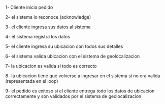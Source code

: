 1- Cliente inicia pedido

2- el sistema lo reconoce (acknowledge)

3- el cliente ingresa sus datos al sistema

4- el sistema registra los datos

5- el cliente ingresa su ubicacion con todos sus detalles

6- el sistema valida ubicacion con el sistema de geolocalizacion

7- la ubicacion es valida si todo es correcto

8- la ubicacion tiene que volverse a ingresar en el sistema si no era valida (representada en el loop)

9- el pedido es exitoso si el cliente entrega todo los datos de ubicacion correctamente y son validados por el sistema de geolocalizacion
